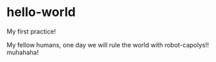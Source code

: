 hello-world
===========

My first practice!

My fellow humans, one day we will rule the world with robot-capolys!! muhahaha!
